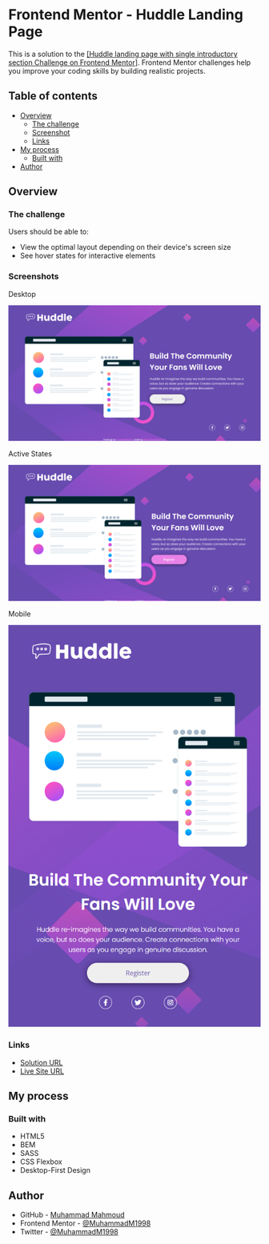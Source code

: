 # Frontend Mentor - Huddle Landing Page

This is a solution to the [[Huddle landing page with single introductory section Challenge on Frontend Mentor]](https://www.frontendmentor.io/challenges/huddle-landing-page-with-a-single-introductory-section-B_2Wvxgi0).
Frontend Mentor challenges help you improve your coding skills by building realistic projects.

## Table of contents

-   [Overview](#overview)
    -   [The challenge](#the-challenge)
    -   [Screenshot](#screenshot)
    -   [Links](#links)
-   [My process](#my-process)
    -   [Built with](#built-with)
-   [Author](#author)

## Overview

### The challenge

Users should be able to:

-   View the optimal layout depending on their device's screen size
-   See hover states for interactive elements

### Screenshots

Desktop

![Desktop](images/Screenshot-Desktop.png)

Active States

![Active States](images/Screenshot-ActiveStates.png)

Mobile

![Mobile.png](images/Screenshot-Mobile.png)

### Links

-   [Solution URL](https://github.com/MuhammadM1998/FrontendMentor-Huddle-Landing-Page)
-   [Live Site URL](https://muhammadm1998.github.io/FrontendMentor-Huddle-Landing-Page/)

## My process

### Built with

-   HTML5
-   BEM
-   SASS
-   CSS Flexbox
-   Desktop-First Design

## Author

-   GitHub - [Muhammad Mahmoud](https://github.com/MuhammadM1998)
-   Frontend Mentor - [@MuhammadM1998](https://www.frontendmentor.io/profile/MuhammadM1998)
-   Twitter - [@MuhammadM1998](https://www.twitter.com/MuhammadM1998)
